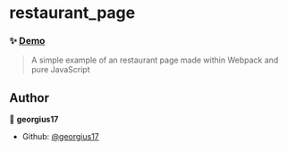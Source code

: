 # restaurant_page

### ✨ [Demo](https://georgius17.github.io/restaurant_page/)

> A simple example of an restaurant page made within Webpack and pure JavaScript

## Author

👤 **georgius17**

* Github: [@georgius17](https://github.com/georgius17)
